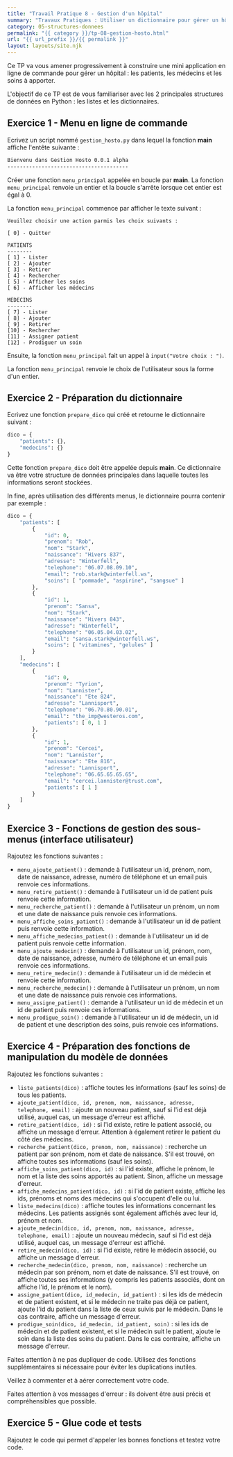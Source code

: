 ```yaml
---
title: "Travail Pratique 8 - Gestion d'un hôpital"
summary: "Travaux Pratiques : Utiliser un dictionnaire pour gérer un hôpital avec des patients, des médecins et des soins à apporter."
category: 05-structures-donnees
permalink: "{{ category }}/tp-08-gestion-hosto.html"
url: "{{ url_prefix }}/{{ permalink }}"
layout: layouts/site.njk
---
```


Ce TP va vous amener progressivement à construire une mini application en ligne de commande pour gérer un hôpital : les patients, les médecins et les soins à apporter.

L'objectif de ce TP est de vous familiariser avec les 2 principales structures de données en Python : les listes et les dictionnaires.

## Exercice 1 - Menu en ligne de commande

Ecrivez un script nommé `gestion_hosto.py` dans lequel la fonction __main__ affiche l'entête suivante :
```bash
Bienvenu dans Gestion Hosto 0.0.1 alpha
---------------------------------------
```

Créer une fonction `menu_principal` appelée en boucle par __main__. La fonction `menu_principal` renvoie un entier et la boucle s'arrête lorsque cet entier est égal à 0.

La fonction `menu_principal` commence par afficher le texte suivant :
```
Veuillez choisir une action parmis les choix suivants :

[ 0] - Quitter

PATIENTS
--------
[ 1] - Lister
[ 2] - Ajouter
[ 3] - Retirer
[ 4] - Rechercher
[ 5] - Afficher les soins
[ 6] - Afficher les médecins

MEDECINS
--------
[ 7] - Lister
[ 8] - Ajouter
[ 9] - Retirer
[10] - Rechercher
[11] - Assigner patient
[12] - Prodiguer un soin
```

Ensuite, la fonction `menu_principal` fait un appel à `input("Votre choix : ")`.

La fonction `menu_principal` renvoie le choix de l'utilisateur sous la forme d'un entier.

## Exercice 2 - Préparation du dictionnaire

Ecrivez une fonction `prepare_dico` qui créé et retourne le dictionnaire suivant :
```py
dico = {
    "patients": {},
    "medecins": {}
}
```

Cette fonction `prepare_dico` doit être appelée depuis __main__. Ce dictionnaire va être votre structure de données principales dans laquelle toutes les informations seront stockées.

In fine, après utilisation des différents menus, le dictionnaire pourra contenir par exemple :
```py
dico = {
    "patients": [
        {
            "id": 0,
            "prenom": "Rob",
            "nom": "Stark",
            "naissance": "Hivers 837",
            "adresse": "Winterfell",
            "telephone": "06.07.08.09.10",
            "email": "rob.stark@winterfell.ws",
            "soins": [ "pommade", "aspirine", "sangsue" ]
        },
        {
            "id": 1,
            "prenom": "Sansa",
            "nom": "Stark",
            "naissance": "Hivers 843",
            "adresse": "Winterfell",
            "telephone": "06.05.04.03.02",
            "email": "sansa.stark@winterfell.ws",
            "soins": [ "vitamines", "gelules" ]
        }
    ],
    "medecins": [
        {
            "id": 0,
            "prenom": "Tyrion",
            "nom": "Lannister",
            "naissance": "Ete 824",
            "adresse": "Lannisport",
            "telephone": "06.70.80.90.01",
            "email": "the_imp@westeros.com",
            "patients": [ 0, 1 ]
        },
        {
            "id": 1,
            "prenom": "Cercei",
            "nom": "Lannister",
            "naissance": "Ete 816",
            "adresse": "Lannisport",
            "telephone": "06.65.65.65.65",
            "email": "cercei.lannister@trust.com",
            "patients": [ 1 ]
        }
    ]
}
```

## Exercice 3 - Fonctions de gestion des sous-menus (interface utilisateur)

Rajoutez les fonctions suivantes :
* `menu_ajoute_patient()` : demande à l'utilisateur un id, prénom, nom, date de naissance, adresse, numéro de téléphone et un email puis renvoie ces informations.
* `menu_retire_patient()` : demande à l'utilisateur un id de patient puis renvoie cette information.
* `menu_recherche_patient()` : demande à l'utilisateur un prénom, un nom et une date de naissance puis renvoie ces informations.
* `menu_affiche_soins_patient()` : demande à l'utilisateur un id de patient puis renvoie cette information.
* `menu_affiche_medecins_patient()` : demande à l'utilisateur un id de patient puis renvoie cette information.
* `menu_ajoute_medecin()` : demande à l'utilisateur un id, prénom, nom, date de naissance, adresse, numéro de téléphone et un email puis renvoie ces informations.
* `menu_retire_medecin()` : demande à l'utilisateur un id de médecin et renvoie cette information.
* `menu_recherche_medecin()` : demande à l'utilisateur un prénom, un nom et une date de naissance puis renvoie ces informations.
* `menu_assigne_patient()` : demande à l'utilisateur un id de médecin et un id de patient puis renvoie ces informations.
* `menu_prodigue_soin()` : demande à l'utilisateur un id de médecin, un id de patient et une description des soins, puis renvoie ces informations.

## Exercice 4 - Préparation des fonctions de manipulation du modèle de données

Rajoutez les fonctions suivantes :
* `liste_patients(dico)` : affiche toutes les informations (sauf les soins) de tous les patients.
* `ajoute_patient(dico, id, prenom, nom, naissance, adresse, telephone, email)` : ajoute un nouveau patient, sauf si l'id est déjà utilisé, auquel cas, un message d'erreur est affiché.
* `retire_patient(dico, id)` : si l'id existe, retire le patient associé, ou affiche un message d'erreur. Attention à également retirer le patient du côté des médecins.
* `recherche_patient(dico, prenom, nom, naissance)` : recherche un patient par son prénom, nom et date de naissance. S'il est trouvé, on affiche toutes ses informations (sauf les soins).
* `affiche_soins_patient(dico, id)` : si l'id existe, affiche le prénom, le nom et la liste des soins apportés au patient. Sinon, affiche un message d'erreur.
* `affiche_medecins_patient(dico, id)` : si l'id de patient existe, affiche les ids, prénoms et noms des médecins qui s'occupent d'elle ou lui.
* `liste_medecins(dico)` : affiche toutes les informations concernant les médecins. Les patients assignés sont également affichés avec leur id, prénom et nom.
* `ajoute_medecin(dico, id, prenom, nom, naissance, adresse, telephone, email)` : ajoute un nouveau médecin, sauf si l'id est déjà utilisé, auquel cas, un message d'erreur est affiché.
* `retire_medecin(dico, id)` : si l'id existe, retire le médecin associé, ou affiche un message d'erreur.
* `recherche_medecin(dico, prenom, nom, naissance)` : recherche un médecin par son prénom, nom et date de naissance. S'il est trouvé, on affiche toutes ses informations (y compris les patients associés, dont on affiche l'id, le prénom et le nom).
* `assigne_patient(dico, id_medecin, id_patient)` : si les ids de médecin et de patient existent, et si le médecin ne traite pas déjà ce patient, ajoute l'id du patient dans la liste de ceux suivis par le médecin. Dans le cas contraire, affiche un message d'erreur.
* `prodigue_soin(dico, id_medecin, id_patient, soin)` : si les ids de médecin et de patient existent, et si le médecin suit le patient, ajoute le soin dans la liste des soins du patient. Dans le cas contraire, affiche un message d'erreur.

Faites attention à ne pas dupliquer de code. Utilisez des fonctions supplémentaires si nécessaire pour éviter les duplications inutiles.

Veillez à commenter et à aérer correctement votre code.

Faites attention à vos messages d'erreur : ils doivent être ausi précis et compréhensibles que possible.

## Exercice 5 - Glue code et tests

Rajoutez le code qui permet d'appeler les bonnes fonctions et testez votre code.

